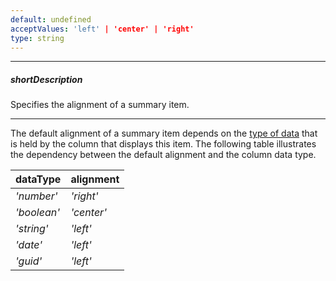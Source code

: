 ```yaml
---
default: undefined
acceptValues: 'left' | 'center' | 'right'
type: string
---
```

---
##### shortDescription
Specifies the alignment of a summary item.

---
The default alignment of a summary item depends on the [type of data](/api-reference/10%20UI%20Widgets/dxDataGrid/1%20Configuration/columns/dataType.md '/Documentation/ApiReference/UI_Widgets/dxDataGrid/Configuration/columns/#dataType') that is held by the column that displays this item. The following table illustrates the dependency between the default alignment and the column data type.

<div class="simple-table">
<table>
  <thead>
  <tr>
    <th>dataType</th>
    <th>alignment</th>
  </tr>
  </thead>
  <tbody>
  <tr>
    <td><i>'number'</i></td>
    <td><i>'right'</i></td>
  </tr>
  <tr>
    <td><i>'boolean'</i></td>
    <td><i>'center'</i></td>
  </tr>
  <tr>
    <td><i>'string'</i></td>
    <td><i>'left'</i></td>
  </tr>
  <tr>
    <td><i>'date'</i></td>
    <td><i>'left'</i></td>
  </tr>
  <tr>
    <td><i>'guid'</i></td>
    <td><i>'left'</i></td>
  </tr>
  </tbody>
</table>
</div>